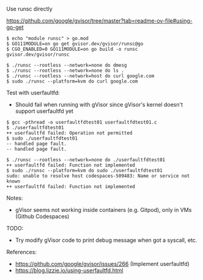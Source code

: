 Use runsc directly

https://github.com/google/gvisor/tree/master?tab=readme-ov-file#using-go-get
```
$ echo "module runsc" > go.mod
$ GO111MODULE=on go get gvisor.dev/gvisor/runsc@go
$ CGO_ENABLED=0 GO111MODULE=on go build -o runsc gvisor.dev/gvisor/runsc
```

```
$ ./runsc --rootless --network=none do dmesg
$ ./runsc --rootless --network=none do ls .
$ ./runsc --rootless --network=host do curl google.com
$ sudo ./runsc --platform=kvm do curl google.com
```

Test with userfaultfd:
- Should fail when running with gVisor since gVisor's kernel doesn't support userfaultfd yet
```
$ gcc -pthread -o userfaultfdtest01 userfaultfdtest01.c
$ ./userfaultfdtest01
++ userfaultfd failed: Operation not permitted
$ sudo ./userfaultfdtest01
-- handled page fault.
-- handled page fault.

$ ./runsc --rootless --network=none do ./userfaultfdtest01
++ userfaultfd failed: Function not implemented
$ sudo ./runsc --platform=kvm do sudo ./userfaultfdtest01
sudo: unable to resolve host codespaces-509483: Name or service not known
++ userfaultfd failed: Function not implemented
```

Notes:
- gVisor seems not working inside containers (e.g. Gitpod), only in VMs (Github Codespaces)

TODO:
- Try modify gVisor code to print debug message when got a syscall, etc.

References:
- https://github.com/google/gvisor/issues/266 (Implement userfaultfd)
- https://blog.lizzie.io/using-userfaultfd.html
